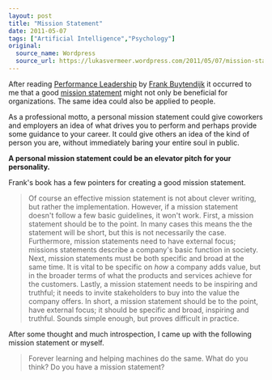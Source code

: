 ```yaml
---
layout: post
title: "Mission Statement"
date: 2011-05-07
tags: ["Artificial Intelligence","Psychology"]
original:
  source_name: Wordpress
  source_url: https://lukasvermeer.wordpress.com/2011/05/07/mission-statement/
---
```


After reading [Performance Leadership](http://www.frankbuytendijk.com/performanceleadership.htm) by [Frank Buytendijk](http://www.frankbuytendijk.com/) it occurred to me that a good [mission statement](http://en.wikipedia.org/wiki/Mission_statement) might not only be beneficial for organizations. The same idea could also be applied to people.

As a professional motto, a personal mission statement could give coworkers and employers an idea of what drives you to perform and perhaps provide some guidance to your career. It could give others an idea of the kind of person you are, without immediately baring your entire soul in public.

**A personal mission statement could be an elevator pitch for your personality.**

Frank's book has a few pointers for creating a good mission statement.
> Of course an effective mission statement is not about clever writing, but rather the implementation. However, if a mission statement doesn't follow a few basic guidelines, it won't work. First, a mission statement should be to the point. In many cases this means the the statement will be short, but this is not necessarily the case. Furthermore, mission statements need to have external focus; missions statements describe a company's basic function in society. Next, mission statements must be both specific and broad at the same time. It is vital to be specific on _how_ a company adds value, but in the broader terms of what the products and services achieve for the customers. Lastly, a mission statement needs to be inspiring and truthful; it needs to invite stakeholders to buy into the value the company offers.
In short, a mission statement should be to the point, have external focus; it should be specific and broad, inspiring and truthful. Sounds simple enough, but proves difficult in practice.

After some thought and much introspection, I came up with the following mission statement or myself.
> Forever learning and helping machines do the same.
What do you think? Do you have a mission statement?